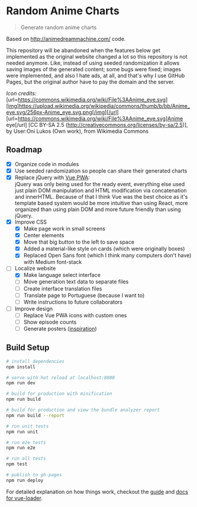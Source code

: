 # Random Anime Charts

> Generate random anime charts

Based on http://animedreammachine.com/ code.

This repository will be abandoned when the features below get implemented as the original website changed a lot so this repository is not needed anymore. Like, instead of using seeded randomization it allows saving images of the generated content; some bugs were fixed; images were implemented, and also I hate ads, at all, and that's why I use GitHub Pages, but the original author have to pay the domain and the server.

*Icon credits:* [url=https://commons.wikimedia.org/wiki/File%3AAnime_eye.svg][img]https://upload.wikimedia.org/wikipedia/commons/thumb/b/bb/Anime_eye.svg/256px-Anime_eye.svg.png[/img][/url]
[url=https://commons.wikimedia.org/wiki/File%3AAnime_eye.svg]Anime eye[/url] [CC BY-SA 2.5 (http://creativecommons.org/licenses/by-sa/2.5)], by User:Oni Lukos (Own work), from Wikimedia Commons

## Roadmap

- [x] Organize code in modules
- [x] Use seeded randomization so people can share their generated charts
- [x] Replace jQuery with [Vue PWA](https://github.com/vuejs-templates/pwa):  
    jQuery was only being used for the ready event, everything else used just plain DOM manipulation and HTML
    modification via concatenation and innerHTML. Because of that I think Vue was the best choice as it's
    template based system would be more intuitive than using React, more organized than using plain DOM and
    more future friendly than using jQuery.
- [x] Improve CSS
    - [x] Make page work in small screens
    - [x] Center elements
    - [x] Move that big button to the left to save space
    - [x] Added a material-like style on cards (which were originally boxes)
    - [x] Replaced Open Sans font (which I think many computers don't have) with Medium font-stack
- [ ] Localize website
    - [x] Make language select interface
    - [ ] Move generation text data to separate files
    - [ ] Create interface translation files
    - [ ] Translate page to Portuguese (because I want to)
    - [ ] Write instructions to future collaborators
- [ ] Improve design
    - [ ] Replace Vue PWA icons with custom ones
    - [ ] Show episode counts
    - [ ] Generate posters ([inspiration](https://u.biyori.moe/dNapdag4.jpg))

## Build Setup

``` bash
# install dependencies
npm install

# serve with hot reload at localhost:8080
npm run dev

# build for production with minification
npm run build

# build for production and view the bundle analyzer report
npm run build --report

# run unit tests
npm run unit

# run e2e tests
npm run e2e

# run all tests
npm test

# publish to gh-pages
npm run deploy
```

For detailed explanation on how things work, checkout the [guide](http://vuejs-templates.github.io/webpack/) and [docs for vue-loader](http://vuejs.github.io/vue-loader).
